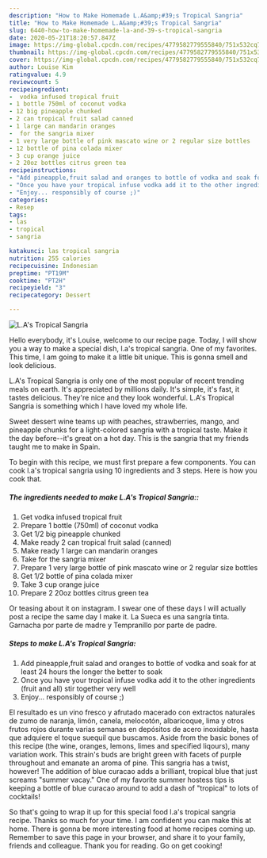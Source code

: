 ```yaml
---
description: "How to Make Homemade L.A&amp;#39;s Tropical Sangria"
title: "How to Make Homemade L.A&amp;#39;s Tropical Sangria"
slug: 6440-how-to-make-homemade-la-and-39-s-tropical-sangria
date: 2020-05-21T18:20:57.847Z
image: https://img-global.cpcdn.com/recipes/4779582779555840/751x532cq70/las-tropical-sangria-recipe-main-photo.jpg
thumbnail: https://img-global.cpcdn.com/recipes/4779582779555840/751x532cq70/las-tropical-sangria-recipe-main-photo.jpg
cover: https://img-global.cpcdn.com/recipes/4779582779555840/751x532cq70/las-tropical-sangria-recipe-main-photo.jpg
author: Louise Kim
ratingvalue: 4.9
reviewcount: 5
recipeingredient:
-  vodka infused tropical fruit
- 1 bottle 750ml of coconut vodka
- 12 big pineapple chunked
- 2 can tropical fruit salad canned
- 1 large can mandarin oranges
-  for the sangria mixer
- 1 very large bottle of pink mascato wine or 2 regular size bottles
- 12 bottle of pina colada mixer
- 3 cup orange juice
- 2 20oz bottles citrus green tea
recipeinstructions:
- "Add pineapple,fruit salad and oranges to bottle of vodka and soak for at least 24 hours the longer the better to soak"
- "Once you have your tropical infuse vodka add it to the other ingredients (fruit and all) stir together very well"
- "Enjoy... responsibly of course ;)"
categories:
- Resep
tags:
- las
- tropical
- sangria

katakunci: las tropical sangria
nutrition: 255 calories
recipecuisine: Indonesian
preptime: "PT19M"
cooktime: "PT2H"
recipeyield: "3"
recipecategory: Dessert

---
```



![L.A&#39;s Tropical Sangria](https://img-global.cpcdn.com/recipes/4779582779555840/751x532cq70/las-tropical-sangria-recipe-main-photo.jpg)

Hello everybody, it's Louise, welcome to our recipe page. Today, I will show you a way to make a special dish, l.a&#39;s tropical sangria. One of my favorites. This time, I am going to make it a little bit unique. This is gonna smell and look delicious.

L.A&#39;s Tropical Sangria is only one of the most popular of recent trending meals on earth. It's appreciated by millions daily. It's simple, it's fast, it tastes delicious. They're nice and they look wonderful. L.A&#39;s Tropical Sangria is something which I have loved my whole life.

Sweet dessert wine teams up with peaches, strawberries, mango, and pineapple chunks for a light-colored sangria with a tropical taste. Make it the day before--it&#39;s great on a hot day. This is the sangria that my friends taught me to make in Spain.


To begin with this recipe, we must first prepare a few components. You can cook l.a&#39;s tropical sangria using 10 ingredients and 3 steps. Here is how you cook that.

##### The ingredients needed to make L.A&#39;s Tropical Sangria::

1. Get  vodka infused tropical fruit
1. Prepare 1 bottle (750ml) of coconut vodka
1. Get 1/2 big pineapple chunked
1. Make ready 2 can tropical fruit salad (canned)
1. Make ready 1 large can mandarin oranges
1. Take  for the sangria mixer
1. Prepare 1 very large bottle of pink mascato wine or 2 regular size bottles
1. Get 1/2 bottle of pina colada mixer
1. Take 3 cup orange juice
1. Prepare 2 20oz bottles citrus green tea


Or teasing about it on instagram. I swear one of these days I will actually post a recipe the same day I make it. La Sueca es una sangría tinta. Garnacha por parte de madre y Tempranillo por parte de padre. 

##### Steps to make L.A&#39;s Tropical Sangria:

1. Add pineapple,fruit salad and oranges to bottle of vodka and soak for at least 24 hours the longer the better to soak
1. Once you have your tropical infuse vodka add it to the other ingredients (fruit and all) stir together very well
1. Enjoy... responsibly of course ;)


El resultado es un vino fresco y afrutado macerado con extractos naturales de zumo de naranja, limón, canela, melocotón, albaricoque, lima y otros frutos rojos durante varias semanas en depósitos de acero inoxidable, hasta que adquiere el toque suequil que buscamos. Aside from the basic bones of this recipe (the wine, oranges, lemons, limes and specified liqours), many variation work. This strain&#39;s buds are bright green with facets of purple throughout and emanate an aroma of pine. This sangria has a twist, however! The addition of blue curacao adds a brilliant, tropical blue that just screams &#34;summer vacay.&#34; One of my favorite summer hostess tips is keeping a bottle of blue curacao around to add a dash of &#34;tropical&#34; to lots of cocktails! 

So that's going to wrap it up for this special food l.a&#39;s tropical sangria recipe. Thanks so much for your time. I am confident you can make this at home. There is gonna be more interesting food at home recipes coming up. Remember to save this page in your browser, and share it to your family, friends and colleague. Thank you for reading. Go on get cooking!
